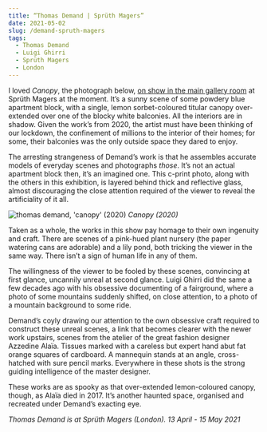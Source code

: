 ```yaml
---
title: “Thomas Demand | Sprüth Magers”
date: 2021-05-02
slug: /demand-spruth-magers
tags:
  - Thomas Demand
  - Luigi Ghirri
  - Sprüth Magers
  - London
---
```


I loved *Canopy*, the photograph below, [on show in the main gallery room](https://spruethmagers.com/exhibitions/thomas-demand-london-2021/) at Sprüth Magers at the moment.  It’s a sunny scene of some powdery blue apartment block, with a single, lemon sorbet-coloured titular canopy over-extended over one of the blocky white balconies. All the interiors are in shadow. Given the work’s from 2020, the artist must have been thinking of our lockdown, the confinement of millions to the interior of their homes; for some, their balconies was the only outside space they dared to enjoy.

The arresting strangeness of Demand’s work is that he assembles accurate models of everyday scenes and photographs *those*. It’s not an actual apartment block then, it’s an imagined one. This c-print photo, along with the others in this exhibition, is layered behind thick and reflective glass, almost discouraging the close attention required of the viewer to reveal the artificiality of it all.

![thomas demand, 'canopy' (2020)](/demand-spruth-magers-1.jpg)
*Canopy (2020)*

Taken as a whole, the works in this show pay homage to their own ingenuity and craft. There are scenes of a pink-hued plant nursery (the paper watering cans are adorable) and a lily pond, both tricking the viewer in the same way. There isn’t a sign of human life in any of them.

The willingness of the viewer to be fooled by these scenes, convincing at first glance, uncannily unreal at second glance. Luigi Ghirri did the same a few decades ago with his obsessive documenting of a fairground, where a photo of some mountains suddenly shifted, on close attention, to a photo of a mountain background to some ride.

Demand’s coyly drawing our attention to the own obsessive craft required to construct these unreal scenes, a link that becomes clearer with the newer work upstairs, scenes from the atelier of the great fashion designer Azzedine Alaïa. Tissues marked with a careless but expert hand abut fat orange squares of cardboard. A mannequin stands at an angle, cross-hatched with sure pencil marks. Everywhere in these shots is the strong guiding intelligence of the master designer.

These works are as spooky as that over-extended lemon-coloured canopy, though, as Alaïa died in 2017. It’s another haunted space, organised and recreated under Demand’s exacting eye.

*Thomas Demand is at Sprüth Magers (London). 13 April - 15 May 2021*
